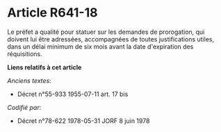 # Article R641-18

Le préfet a qualité pour statuer sur les demandes de prorogation, qui doivent lui être adressées, accompagnées de toutes
justifications utiles, dans un délai minimum de six mois avant la date d'expiration des réquisitions.

**Liens relatifs à cet article**

_Anciens textes_:

  - Décret n°55-933 1955-07-11 art. 17 bis

_Codifié par_:

  - Décret n°78-622 1978-05-31 JORF 8 juin 1978
